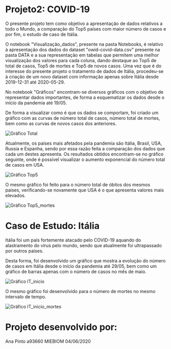 # Projeto2: COVID-19

O presente projeto tem como objetivo a apresentação de dados relativos a todo o Mundo, a comparação do Top5 países com maior número de casos e por fim, o estudo de caso de Itália.

O notebook "Visualização_dados", presente na pasta Notebooks, é relativo à apresentação dos dados do dataset "owid-covid-data.csv" presente na pasta DATA e a sua representação em tabelas que permitem uma melhor visualização dos valores para cada coluna, dando destaque ao Top5 de total de casos, Top5 de mortes e Top5 de novos casos. Uma vez que é do interesse do presente projeto o tratamento de dados de Itália, procedeu-se à criação de um novo dataset com informação apenas sobre Itália desde 2019-12-31 até 2020-05-29.

No notebook "Gráficos" encontram-se diversos gráficos com o objetivo de representar dados importantes, de forma a esquematizar os dados desde o início da pandemia até 19/05.

De forma a visualizar como é que os dados se comportam, foi criado um gráfico com as curvas de número total de casos, número total de mortes, bem como as curvas de novos casos dos anteriores.

![Gráfico Total](https://github.com/AnaPinto16/Epidemologia_SIG/tree/master/NEW/Imagens/Total.png)


Atualmente, os países mais afetados pela pandemia são Itália, Brasil, USA, Russia e Espanha, sendo por essa razão feita a comparação dos dados que cada um destes apresenta. Os resultados obtidos encontram-se no gráfico seguinte, onde é possível visualizar o aumento exponencial do número total de casos em USA.

![Gráfico Top5](https://github.com/AnaPinto16/Epidemologia_SIG/tree/master/NEW/Imagens/Top_5.png)

O mesmo gráfico foi feito para o número total de óbitos dos mesmos países, verificando-se novamente que USA é o que apresenta valores mais elevados.

![Gráfico Top5_mortes](https://github.com/AnaPinto16/Epidemologia_SIG/tree/master/NEW/Imagens/Top5_mortes.png)


# Caso de Estudo: Itália

Itália foi um país fortemente atacado pelo COVID-19 aquando do alastramento do vírus pelo mundo, sendo que atualmente foi ultrapassado por outros países.

Desta forma, foi desenvolvido um gráfico que mostra a evolução do número de casos em Itália desde o início da pandemia até 29/05, bem como um gráfico de barras apenas com o número de casos no mês de maio.

![Gráfico IT_inicio](https://github.com/AnaPinto16/Epidemologia_SIG/tree/master/NEW/Imagens/Total_IT_inicio.png)

O mesmo gráfico foi desenvolvido para o número de mortes no mesmo intervalo de tempo.

![Gráfico IT_inicio_mortes](https://github.com/AnaPinto16/Epidemologia_SIG/tree/master/NEW/Imagens/Total_IT_inicio_mortes.png)

# Projeto desenvolvido por:

Ana Pinto a93660 MIEBIOM
04/06/2020
